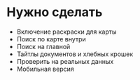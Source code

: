 # Нужно сделать
 
- Включение раскраски для карты
- Поиск по карте внутри
- Поиск на главной
- Тайтлы документов и хлебных крошек
- Проверить на реальных данных
- Мобильная версия
